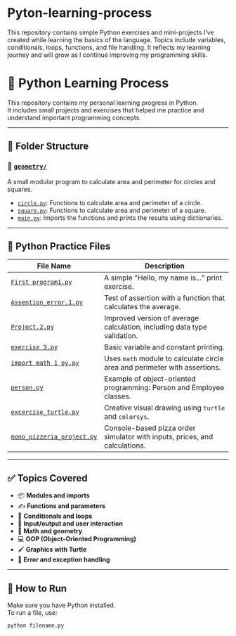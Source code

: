 # Pyton-learning-process
This repository contains simple Python exercises and mini-projects I’ve created while learning the basics of the language. Topics include variables, conditionals, loops, functions, and file handling. It reflects my learning journey and will grow as I continue improving my programming skills.

# 🐍 Python Learning Process

This repository contains my personal learning progress in Python.  
It includes small projects and exercises that helped me practice and understand important programming concepts.

---

## 📁 Folder Structure

### 📂 [`geometry/`](https://github.com/jeisteve999/Pyton-learning-process/tree/main/python/geometry)
A small modular program to calculate area and perimeter for circles and squares.

- [`circle.py`](https://github.com/jeisteve999/Pyton-learning-process/blob/main/python/geometry/circle.py): Functions to calculate area and perimeter of a circle.
- [`square.py`](https://github.com/jeisteve999/Pyton-learning-process/blob/main/python/geometry/square.py): Functions to calculate area and perimeter of a square.
- [`main.py`](https://github.com/jeisteve999/Pyton-learning-process/blob/main/python/geometry/main.py): Imports the functions and prints the results using dictionaries.

---

## 📄 Python Practice Files

| File Name                                                                 | Description                                                                 |
|---------------------------------------------------------------------------|-----------------------------------------------------------------------------|
| [`First program1.py`](https://github.com/jeisteve999/Pyton-learning-process/blob/main/python/First%20program1.py) | A simple "Hello, my name is..." print exercise.                             |
| [`Assention_error.1.py`](https://github.com/jeisteve999/Pyton-learning-process/blob/main/python/Assention_error.1.py) | Test of assertion with a function that calculates the average.              |
| [`Project.2.py`](https://github.com/jeisteve999/Pyton-learning-process/blob/main/python/Project.2.py) | Improved version of average calculation, including data type validation.    |
| [`exercise 3.py`](https://github.com/jeisteve999/Pyton-learning-process/blob/main/python/exercise%203.py) | Basic variable and constant printing.                                       |
| [`import math 1 py.py`](https://github.com/jeisteve999/Pyton-learning-process/blob/main/python/import%20math%201%20py.py) | Uses `math` module to calculate circle area and perimeter with assertions.  |
| [`person.py`](https://github.com/jeisteve999/Pyton-learning-process/blob/main/python/person.py) | Example of object-oriented programming: Person and Employee classes.        |
| [`excercise_turtle.py`](https://github.com/jeisteve999/Pyton-learning-process/blob/main/python/excercise_turtle.py) | Creative visual drawing using `turtle` and `colorsys`.                      |
| [`mono_pizzeria_project.py`](https://github.com/jeisteve999/Pyton-learning-process/blob/main/python/mono_pizzeria_project.py) | Console-based pizza order simulator with inputs, prices, and calculations.  |

---

## ✅ Topics Covered

- 📦 **Modules and imports**
- ✍️ **Functions and parameters**
- 🧠 **Conditionals and loops**
- 🔁 **Input/output and user interaction**
- 📏 **Math and geometry**
- 💻 **OOP (Object-Oriented Programming)**
- 🖌️ **Graphics with Turtle**
- 🐞 **Error and exception handling**

---

## 🚀 How to Run

Make sure you have Python installed.  
To run a file, use:

```bash
python filename.py
